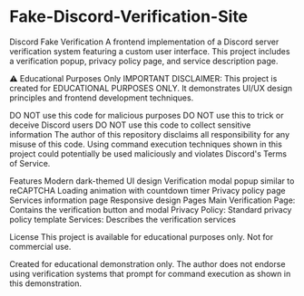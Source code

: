 # Fake-Discord-Verification-Site
Discord Fake Verification
A frontend implementation of a Discord server verification system featuring a custom user interface. This project includes a verification popup, privacy policy page, and service description page.

⚠️ Educational Purposes Only
IMPORTANT DISCLAIMER:
This project is created for EDUCATIONAL PURPOSES ONLY. It demonstrates UI/UX design principles and frontend development techniques.

DO NOT use this code for malicious purposes
DO NOT use this to trick or deceive Discord users
DO NOT use this code to collect sensitive information
The author of this repository disclaims all responsibility for any misuse of this code. Using command execution techniques shown in this project could potentially be used maliciously and violates Discord's Terms of Service.

Features
Modern dark-themed UI design
Verification modal popup similar to reCAPTCHA
Loading animation with countdown timer
Privacy policy page
Services information page
Responsive design
Pages
Main Verification Page: Contains the verification button and modal
Privacy Policy: Standard privacy policy template
Services: Describes the verification services

License
This project is available for educational purposes only. Not for commercial use.

Created for educational demonstration only. The author does not endorse using verification systems that prompt for command execution as shown in this demonstration.
